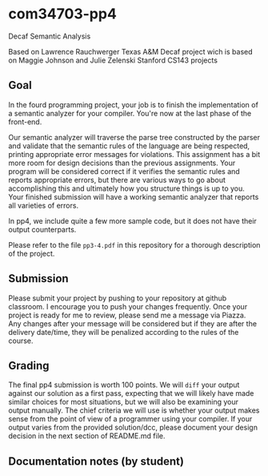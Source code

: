 # com34703-pp4
Decaf Semantic Analysis

Based on Lawrence Rauchwerger Texas A&M Decaf project wich is based on Maggie Johnson and Julie Zelenski Stanford CS143 projects

## Goal
In the fourd programming project, your job is to finish the implementation of 
a semantic analyzer for your compiler. You're now at the last phase of the 
front-end.

Our semantic analyzer will traverse the parse tree constructed by the parser 
and validate that the semantic rules of the language are being respected, 
printing appropriate error messages for violations. This assignment has a 
bit more room for design decisions than the previous assignments. Your program 
will be considered correct if it verifies the semantic rules and reports 
appropriate errors, but there are various ways to go about accomplishing this 
and ultimately how you structure things is up to you. Your finished submission 
will have a working semantic analyzer that reports all varieties of errors. 

In pp4, we include quite a few more sample code, but it does not have their 
output counterparts.

Please refer to the file `pp3-4.pdf` in this repository for a thorough 
description of the project.

## Submission
Please submit your project by pushing to your repository at github classroom. I encourage you to push your changes frequently. Once your project is ready for me to review, please send me a message via Piazza. Any changes after your message will be considered but if they are after the delivery date/time, they will be penalized according to the rules of the course.

## Grading
The final pp4 submission is worth 100 points. We will `diff` your output against 
our solution as a first pass, expecting that we will likely have made similar 
choices for most situations, but we will also be examining your output manually. 
The chief criteria we will use is whether your output makes sense from the point 
of view of a programmer using your compiler.  If your output varies from the 
provided solution/dcc, please document your design decision in the next section of
README.md file.

## Documentation notes (by student)
